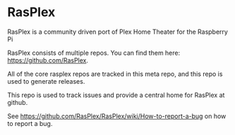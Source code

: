 # RasPlex

RasPlex is a community driven port of Plex Home Theater for the Raspberry Pi

RasPlex consists of multiple repos. You can find them here: https://github.com/RasPlex.

All of the core rasplex repos are tracked in this meta repo, and this repo is used to generate releases.

This repo is used to track issues and provide a central home for RasPlex at github.

See https://github.com/RasPlex/RasPlex/wiki/How-to-report-a-bug on how to report a bug.
